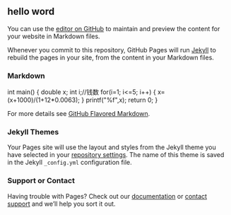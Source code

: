 ## hello word

You can use the [editor on GitHub](https://github.com/yeoray/yeoray.github.io/edit/master/README.md) to maintain and preview the content for your website in Markdown files.

Whenever you commit to this repository, GitHub Pages will run [Jekyll](https://jekyllrb.com/) to rebuild the pages in your site, from the content in your Markdown files.

### Markdown
int main()
{
    double  x;
    int i;//钱数
    for(i=1; i<=5; i++)
    {
        x=(x+1000)/(1+12*0.0063);
    }
    printf("%f",x);
    return 0;
}


For more details see [GitHub Flavored Markdown](https://guides.github.com/features/mastering-markdown/).

### Jekyll Themes

Your Pages site will use the layout and styles from the Jekyll theme you have selected in your [repository settings](https://github.com/yeoray/yeoray.github.io/settings). The name of this theme is saved in the Jekyll `_config.yml` configuration file.

### Support or Contact

Having trouble with Pages? Check out our [documentation](https://help.github.com/categories/github-pages-basics/) or [contact support](https://github.com/contact) and we’ll help you sort it out.

